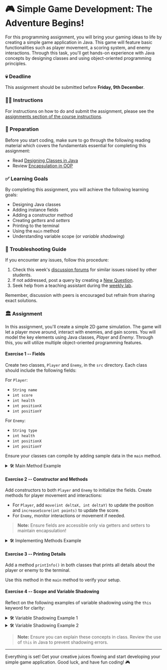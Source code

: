 # 🎮 Simple Game Development: The Adventure Begins!

For this programming assignment, you will bring your gaming ideas to life by creating a simple game application in Java. This game will feature basic functionalities such as player movement, a scoring system, and enemy interactions. Through this task, you'll get hands-on experience with Java concepts by designing classes and using object-oriented programming principles.

### 💀 Deadline

This assignment should be submitted before **Friday, 9th December**.

### 👩‍🏫 Instructions

For instructions on how to do and submit the assignment, please see the [assignments section of the course instructions](https://your-educational-platform-url.com).

### 📝 Preparation

Before you start coding, make sure to go through the following reading material which covers the fundamentals essential for completing this assignment:

- Read [Designing Classes in Java](https://docs.oracle.com/javase/tutorial/java/javaOO/index.html)
- Review [Encapsulation in OOP](https://docs.oracle.com/javase/tutorial/java/javaOO/encapsulation.html)

### ✅ Learning Goals

By completing this assignment, you will achieve the following learning goals:

* Designing Java classes
* Adding instance fields
* Adding a constructor method
* Creating *getters* and *setters*
* Printing to the terminal
* Using the `main` method
* Understanding variable scope (or *variable shadowing*)

### 🚨 Troubleshooting Guide

If you encounter any issues, follow this procedure:

1. Check this week's [discussion forums](https://your-discussion-forum-url.com) for similar issues raised by other students.
2. If not addressed, post a query by creating a [New Question](https://your-discussion-forum-url.com/new-question).
3. Seek help from a teaching assistant during the [weekly lab](https://your-lab-schedule-url.com). 

Remember, discussion with peers is encouraged but refrain from sharing exact solutions.

### 🏛 Assignment

In this assignment, you'll create a simple 2D game simulation. The game will let a player move around, interact with enemies, and gain scores. You will model the key elements using Java classes, *Player* and *Enemy*. Through this, you will utilize multiple object-oriented programming features.

#### Exercise 1 -- Fields
Create two classes, `Player` and `Enemy`, in the `src` directory. Each class should include the following fields:

For `Player`:
- `String name`
- `int score`
- `int health`
- `int positionX`
- `int positionY`

For `Enemy`:
- `String type`
- `int health`
- `int positionX`
- `int positionY`

Ensure your classes can compile by adding sample data in the `main` method.

<details>
  <summary> 🛠 Main Method Example </summary>

  ```java
  public class GameMain {

      public static void main(String[] args) {
          // Create player instance
          Player hero = new Player("Hero", 0, 100, 5, 5);
          
          // Create enemy instance
          Enemy monster = new Enemy("Orc", 50, 10, 10);

          // Display initial positions
          System.out.println("Player Position: (" + hero.getPositionX() + ", " + hero.getPositionY() + ")");
          System.out.println("Enemy Position: (" + monster.getPositionX() + ", " + monster.getPositionY() + ")");
      }
  }
  ```
</details>

#### Exercise 2 -- Constructor and Methods

Add constructors to both `Player` and `Enemy` to initialize the fields. Create methods for player movement and interactions:

- For `Player`, add `move(int deltaX, int deltaY)` to update the position and `increaseScore(int points)` to update the score.
- For `Enemy`, monitor interactions or movement if needed.

> **Note:** Ensure fields are accessible only via getters and setters to maintain encapsulation!

<details>
  <summary> 🛠 Implementing Methods Example </summary>

  ```java
  public class Player {

      private String name;
      private int score;
      private int health;
      private int positionX;
      private int positionY;

      // Constructor
      public Player(String name, int score, int health, int positionX, int positionY) {
          this.name = name;
          this.score = score;
          this.health = health;
          this.positionX = positionX;
          this.positionY = positionY;
      }

      // Movement method
      public void move(int deltaX, int deltaY) {
          this.positionX += deltaX;
          this.positionY += deltaY;
          System.out.println(name + " moved to (" + positionX + ", " + positionY + ").");
      }

      // Getters and Setters
      public int getPositionX() {
          return positionX;
      }

      public int getPositionY() {
          return positionY;
      }
      
      // Additional getters and setters should be added here
  }
  ```

  ```java
  public class Enemy {

      private String type;
      private int health;
      private int positionX;
      private int positionY;
      
      // Constructor
      public Enemy(String type, int health, int positionX, int positionY) {
          this.type = type;
          this.health = health;
          this.positionX = positionX;
          this.positionY = positionY;
      }
      
      // Getters, setters, and any other methods should be implemented here
  }
  ```
</details>

#### Exercise 3 -- Printing Details

Add a method `printInfo()` in both classes that prints all details about the player or enemy to the terminal.

Use this method in the `main` method to verify your setup.

#### Exercise 4 -- Scope and Variable Shadowing

Reflect on the following examples of variable shadowing using the `this` keyword for clarity:

<details>
  <summary> 🛠 Variable Shadowing Example 1 </summary>

  ```java
  public class Player {
      private int level = 1; // Intended level field

      public void printLevel() {
          int level = 5;
          System.out.println(this.level); // Use 'this.level' to refer to the field
      }

      public static void main(String[] args) {
          new Player().printLevel();
      }
  }
  ```
</details>

<details>
  <summary> 🛠 Variable Shadowing Example 2 </summary>

  ```java
  public class Enemy {
      private String type;
      private int level;

      public Enemy(String type, int level) {
          this.type = type; // Correctly assigns parameter to field
          this.level = level;
      }
  }
  ```
</details>

> **Note:** Ensure you can explain these concepts in class. Review the use of `this` in Java to prevent shadowing errors.

---

Everything is set! Get your creative juices flowing and start developing your simple game application. Good luck, and have fun coding! 🎮
